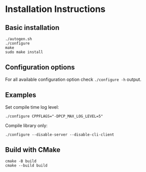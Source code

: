 Installation Instructions
=========================

Basic installation
------------------

    ./autogen.sh
    ./configure
    make
    sudo make install

Configuration options
---------------------

For all available configuration option check `./configure -h` output.

Examples
--------

Set compile time log level:

    ./configure CPPFLAGS="-DPCP_MAX_LOG_LEVEL=5"

Compile library only:

    ./configure --disable-server --disable-cli-client

Build with CMake
----------------

    cmake -B build
    cmake --build build
